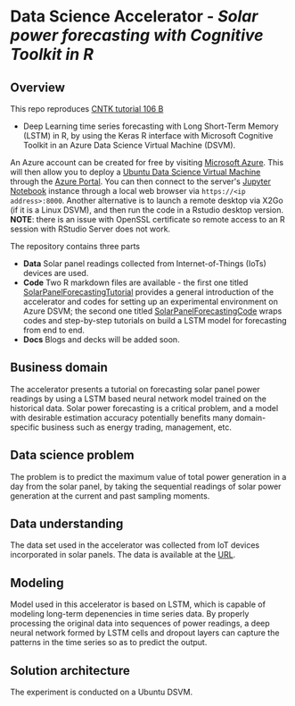 # Data Science Accelerator - *Solar power forecasting with Cognitive Toolkit in R*

## Overview

This repo reproduces [CNTK tutorial 106
B](https://github.com/Microsoft/CNTK/blob/master/Tutorials/CNTK_106B_LSTM_Timeseries_with_IOT_Data.ipynb)
- Deep Learning time series forecasting with Long Short-Term Memory
(LSTM) in R, by using the Keras R interface with Microsoft Cognitive
Toolkit in an Azure Data Science Virtual Machine (DSVM).

An Azure account can be created for free by visiting [Microsoft
Azure](https://azure.microsoft.com/free). This will then allow you to
deploy a [Ubuntu Data Science Virtual
Machine](https://docs.microsoft.com/en-us/azure/machine-learning/machine-learning-data-science-virtual-machine-overview)
through the [Azure Portal](https://ms.portal.azure.com). You can then
connect to the server's [Jupyter Notebook](http://jupyter.org/) instance
through a local web browser via ```https://<ip address>:8000```. Another 
alternative is to launch a remote desktop via X2Go (if it is a Linux DSVM), 
and then run the code in a Rstudio desktop version.
**NOTE**: there is an issue with OpenSSL certificate so remote access to an R session with RStudio Server does not work.

The repository contains three parts

- **Data** Solar panel readings collected from Internet-of-Things (IoTs)
    devices are used.
- **Code** Two R markdown files are available - the first one titled
    [SolarPanelForecastingTutorial](https://github.com/Microsoft/acceleratoRs/blob/master/SolarPanelForecasting/Code/SolarPanelForecastingTutorial.Rmd) provides a general introduction of
    the accelerator and codes for setting up an experimental environment
    on Azure DSVM; the second one titled [SolarPanelForecastingCode](https://github.com/Microsoft/acceleratoRs/blob/master/SolarPanelForecasting/Code/SolarPanelForecastingCode.Rmd)
    wraps codes and step-by-step tutorials on build a LSTM model for
    forecasting from end to end. 
- **Docs** Blogs and decks will be added soon. 

## Business domain

The accelerator presents a tutorial on forecasting solar panel power
readings by using a LSTM based neural network model trained on the
historical data. Solar power forecasting is a critical problem, and a
model with desirable estimation accuracy potentially benefits many
domain-specific business such as energy trading, management, etc.

## Data science problem

The problem is to predict the maximum value of total power generation in
a day from the solar panel, by taking the sequential readings of solar
power generation at the current and past sampling moments.

## Data understanding

The data set used in the accelerator was collected from IoT devices
incorporated in solar panels. The data is available at the
[URL](https://guschmueds.blob.core.windows.net/datasets/solar.csv).

## Modeling

Model used in this accelerator is based on LSTM, which is capable of
modeling long-term depenencies in time series data. By properly
processing the original data into sequences of power readings, a deep
neural network formed by LSTM cells and dropout layers can capture the
patterns in the time series so as to predict the output.

## Solution architecture

The experiment is conducted on a Ubuntu DSVM. 
